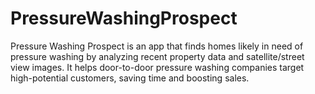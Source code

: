 # PressureWashingProspect
Pressure Washing Prospect is an app that finds homes likely in need of pressure washing by analyzing recent property data and satellite/street view images. It helps door-to-door pressure washing companies target high-potential customers, saving time and boosting sales.

